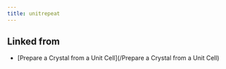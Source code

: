```yaml
---
title: unitrepeat
---
```

## Linked from

* [Prepare a Crystal from a Unit Cell](/Prepare a Crystal from a Unit Cell)
